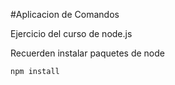 #Aplicacion de Comandos

Ejercicio del curso de node.js

Recuerden instalar paquetes de node

```
npm install
```